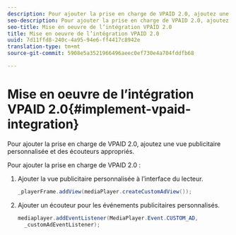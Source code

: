 ```yaml
---
description: Pour ajouter la prise en charge de VPAID 2.0, ajoutez une vue publicitaire personnalisée et des écouteurs appropriés.
seo-description: Pour ajouter la prise en charge de VPAID 2.0, ajoutez une vue publicitaire personnalisée et des écouteurs appropriés.
seo-title: Mise en oeuvre de l’intégration VPAID 2.0
title: Mise en oeuvre de l’intégration VPAID 2.0
uuid: 7d11ffd8-240c-4a95-94e6-ff4417c8942e
translation-type: tm+mt
source-git-commit: 5908e5a3521966496aeec0ef730e4a704fddfb68

---
```



# Mise en oeuvre de l’intégration VPAID 2.0{#implement-vpaid-integration}

Pour ajouter la prise en charge de VPAID 2.0, ajoutez une vue publicitaire personnalisée et des écouteurs appropriés.

Pour ajouter la prise en charge de VPAID 2.0 :

1. Ajouter la vue publicitaire personnalisée à l’interface du lecteur.

   ```java
   _playerFrame.addView(mediaPlayer.createCustomAdView());
   ```

1. Ajouter un écouteur pour les événements publicitaires personnalisés.

   ```java
   mediaplayer.addEventListener(MediaPlayer.Event.CUSTOM_AD,  
     _customAdEventListener);
   ```

